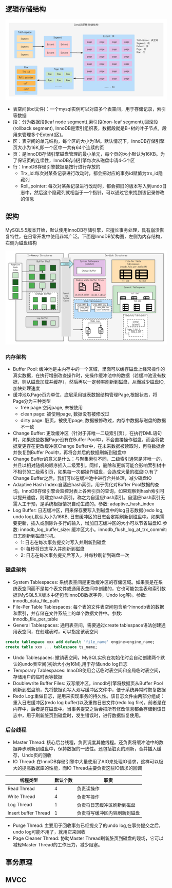 ## 逻辑存储结构

![](./images/InnoDB逻辑存储结构.png)

- 表空间(ibd文件)：一个mysql实例可以对应多个表空间，用于存储记录，索引等数据
- 段：分为数据段(leaf node segment),索引段(non-leaf segment),回滚段(rollback segment), InnoDB是索引组织表，数据段就是B+树的叶子节点。段用来管理多个Extent(区)。
- 区：表空间的单元结构，每个区的大小为1M。默认情况下，InnoDB存储引擎页大小为16K,即一个区中一共有64个连续的页
- 页：是InnoDB存储引擎磁盘管理的最小单元，每个页的大小默认为16KB。为了保证页的连续性，InnoDB存储引擎每次从磁盘申请4-5个区
- 行：InnoDB存储引擎数据是按行进行存放的
  - Trx_id:每次对某条记录进行改动时，都会把对应的事务id赋值为trx_id隐藏列
  - Roll_pointer: 每次对某条记录进行改动时，都会把旧的版本写入到undo日志中，然后这个隐藏列就相当于一个指针，可以通过它来找到该记录修改的信息

## 架构

MySQL5.5版本开始，默认使用InnoDB存储引擎，它擅长事务处理，具有崩溃恢复特性，在日常开发中使用非常广泛。下面是InnoDB架构图，左侧为内存结构，右侧为磁盘结构

![](./images/InnoDB架构.png)

### 内存架构

- Buffer Pool: 缓冲池是主内存中的一个区域，里面可以缓存磁盘上经常操作的真实数据，在执行增删改查操作时，先操作缓冲池中的数据（若缓冲池没有数据，则从磁盘加载并缓存），然后再以一定频率刷新到磁盘，从而减少磁盘IO,加快处理速度
- 缓冲池以Page页为单位，底层采用链表数据结构管理Page,根据状态，将Page分为三种类型
  - free page:空闲page, 未被使用
  - clean page: 被使用page, 数据没有被修改过
  - dirty page: 脏页，被使用page, 数据被修改过，内存中数据与磁盘的数据不一致
- Change Buffer: 更改缓冲区（针对于非唯一二级索引页），在执行DML语句时，如果这些数据Page没有在Buffer Pool中，不会直接操作磁盘，而会将数据变更存在更改缓冲区Change Buffer中，在未来数据被读取时，再将数据合并恢复到Buffer Pool中，再将合并后的数据刷新到磁盘中
- Change Buffer的意义是什么：与聚集索引不同，二级索引通常是非唯一的，并且以相对随机的顺序插入二级索引。同样，删除和更新可能会影响索引树中不相邻的二级索引页，如果每一次都操作磁盘，会造成大量的磁盘IO.有了Change Buffer之后，我们可以在缓冲池中进行合并处理，减少磁盘IO
- Adaptive Hash Index:自适应hash索引，用于优化对Buffer Pool数据的查询。InnoDB存储引擎会监控对表上各索引页的查询，如果观察到hash索引可以提升速度，则建立hash索引。称之为自适应hash索引。自适应hash索引无需人工干预，是系统根据情况自动生成的。参数: adaptive_hash_index
- Log Buffer: 日志缓冲区，用来保存要写入到磁盘中的log日志数据(redo log, undo log),默认大小为16KB, 日志缓冲区的日志会定期刷新到磁盘中。如果需要更新，插入或删除许多行的输入，增加日志缓冲区的大小可以节省磁盘IO.参数: innodb_log_buffer_size: 缓冲区大小。innodb_flush_log_at_trx_commit: 日志刷新到磁盘时机。
  - 1: 日志在每次事务提交时写入并刷新到磁盘
  - 0: 每秒将日志写入并刷新到磁盘
  - 2: 日志在每次事务提交后写入，并每秒刷新到磁盘一次

### 磁盘架构

- System Tablespaces: 系统表空间是更改缓冲区的存储区域。如果表是在系统表空间而不是每个表文件或通用表空间中创建的，它也可能包含表和索引数据(MySQL5.X版本中还包含InnoDB数据字典，Undo log等)。参数: innodb_data_file_path
- File-Per Table Tablespaces: 每个表的文件表空间包含单个innodb表的数据和索引，并存储在文件系统上的单个数据文件中。参数: innodb_file_per_table
- General Tablespaces: 通用表空间，需要通过create tablespace语法创建通用表空间，在创建表时，可以指定该表空间

```sql
create tablespace xxx add default 'file_name' engine=engine_name;
create table xxx ... tablespace ts_name;
```

- Undo Tablespaces: 撤销表空间，MySQL实例在初始化时会自动创建两个默认的undo表空间(初始大小为16M),用于存储undo log日志
- Temporary Tablespaces: InnoDB使用会话临时表空间和全局临时表空间，存储用户的临时表等数据
- Doublewrite Buffer Files: 双写缓冲区，innodb引擎将数据页从Buffer Pool刷新到磁盘前，先将数据页写入双写缓冲区文件中，便于系统异常时恢复数据
- Redo Log:重做日志，是用来实现事务的持久性。该日志文件由两部分组成：重入日志缓冲区(redo log buffer)以及重做日志文件(redo log file)。前者是在内存中，后者是在磁盘中。当事务提交之后会把所有修改信息都会存储到该日志中，用于刷新脏页到磁盘时，发生错误时，进行数据恢复使用。

### 后台线程

- Master Thread: 核心后台线程，负责调度其他线程。还负责将缓冲池中的数据异步刷新到磁盘中，保持数据的一致性。还包括脏页的刷新，合并插入缓存，Undo页的回收
- IO Thread: 在InnoDB存储引擎中大量使用了AIO来处理IO请求，这样可以极大的提高数据库的性能，而IO Thread主要负责这些IO请求的回调

| 线程类型             | 默认个数 | 职责                         |
| -------------------- | -------- | ---------------------------- |
| Read Thread          | 4        | 负责读操作                   |
| Write Thread         | 4        | 负责写操作                   |
| Log Thread           | 1        | 负责将日志缓冲区刷新到磁盘   |
| Insert buffer Thread | 1        | 负责将写缓冲区内容刷新到磁盘 |

- Purge Thread: 主要用于回收事务已经提交了的undo log,在事务提交之后，undo log可能不用了，就用它来回收
- Page Cleaner Thread: 协助Master Thread刷新脏页到磁盘的现场，它可以减轻Master Thread的工作压力，减少阻塞。

## 事务原理

## MVCC

